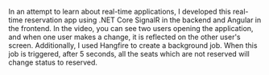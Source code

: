 In an attempt to learn about real-time applications, I developed this real-time reservation app using .NET Core SignalR in the backend and Angular in the frontend. In the video, you can see two users opening the application, and when one user makes a change, it is reflected on the other user's screen. Additionally, I used Hangfire to create a background job. When this job is triggered, after 5 seconds, all the seats which are not reserved will change status to reserved.
